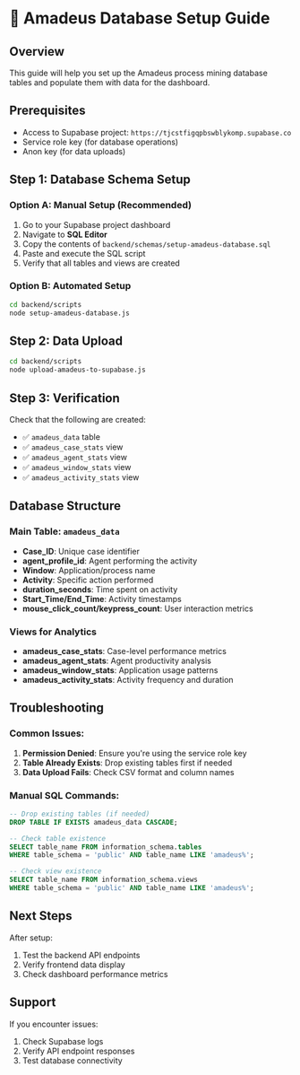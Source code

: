 # 🚀 Amadeus Database Setup Guide

## Overview
This guide will help you set up the Amadeus process mining database tables and populate them with data for the dashboard.

## Prerequisites
- Access to Supabase project: `https://tjcstfigqpbswblykomp.supabase.co`
- Service role key (for database operations)
- Anon key (for data uploads)

## Step 1: Database Schema Setup

### Option A: Manual Setup (Recommended)
1. Go to your Supabase project dashboard
2. Navigate to **SQL Editor**
3. Copy the contents of `backend/schemas/setup-amadeus-database.sql`
4. Paste and execute the SQL script
5. Verify that all tables and views are created

### Option B: Automated Setup
```bash
cd backend/scripts
node setup-amadeus-database.js
```

## Step 2: Data Upload
```bash
cd backend/scripts
node upload-amadeus-to-supabase.js
```

## Step 3: Verification
Check that the following are created:
- ✅ `amadeus_data` table
- ✅ `amadeus_case_stats` view
- ✅ `amadeus_agent_stats` view
- ✅ `amadeus_window_stats` view
- ✅ `amadeus_activity_stats` view

## Database Structure

### Main Table: `amadeus_data`
- **Case_ID**: Unique case identifier
- **agent_profile_id**: Agent performing the activity
- **Window**: Application/process name
- **Activity**: Specific action performed
- **duration_seconds**: Time spent on activity
- **Start_Time/End_Time**: Activity timestamps
- **mouse_click_count/keypress_count**: User interaction metrics

### Views for Analytics
- **amadeus_case_stats**: Case-level performance metrics
- **amadeus_agent_stats**: Agent productivity analysis
- **amadeus_window_stats**: Application usage patterns
- **amadeus_activity_stats**: Activity frequency and duration

## Troubleshooting

### Common Issues:
1. **Permission Denied**: Ensure you're using the service role key
2. **Table Already Exists**: Drop existing tables first if needed
3. **Data Upload Fails**: Check CSV format and column names

### Manual SQL Commands:
```sql
-- Drop existing tables (if needed)
DROP TABLE IF EXISTS amadeus_data CASCADE;

-- Check table existence
SELECT table_name FROM information_schema.tables 
WHERE table_schema = 'public' AND table_name LIKE 'amadeus%';

-- Check view existence
SELECT table_name FROM information_schema.views 
WHERE table_schema = 'public' AND table_name LIKE 'amadeus%';
```

## Next Steps
After setup:
1. Test the backend API endpoints
2. Verify frontend data display
3. Check dashboard performance metrics

## Support
If you encounter issues:
1. Check Supabase logs
2. Verify API endpoint responses
3. Test database connectivity
